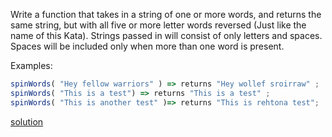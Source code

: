 Write a function that takes in a string of one or more words, and returns the same string, but with all five or more letter words reversed (Just like the name of this Kata). Strings passed in will consist of only letters and spaces. Spaces will be included only when more than one word is present.


Examples:

```javascript
spinWords( "Hey fellow warriors" ) => returns "Hey wollef sroirraw" ;
spinWords( "This is a test") => returns "This is a test" ;
spinWords( "This is another test" )=> returns "This is rehtona test";
```

[solution](../solution/Stop\%20gninnipS\%20My\%20sdroW.js)